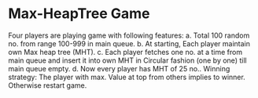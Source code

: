 # Max-HeapTree Game
Four players are playing game with following features: a. Total 100 random no. from range 100-999 in main queue. b. At starting, Each player maintain own Max heap tree (MHT).  c. Each player fetches one no. at a time from main queue and insert it into own MHT in  Circular fashion (one by one) till main queue empty. d. Now every player has MHT of 25 no..  Winning strategy:  The player with max. Value at top from others implies to winner. Otherwise restart game. 
